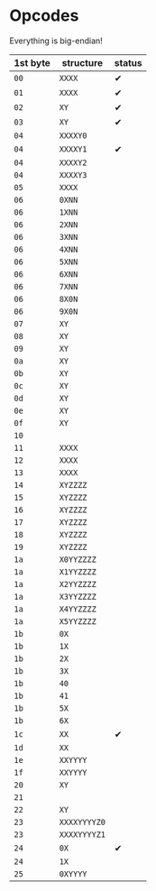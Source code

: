 # Opcodes
Everything is big-endian!

|1st byte|structure|status|
|-|-|-|
|`00`|`XXXX`|✔|
|`01`|`XXXX`|✔|
|`02`|`XY`|✔|
|`03`|`XY`|✔|
|`04`|`XXXXY0`||
|`04`|`XXXXY1`|✔|
|`04`|`XXXXY2`||
|`04`|`XXXXY3`||
|`05`|`XXXX`||
|`06`|`0XNN`||
|`06`|`1XNN`||
|`06`|`2XNN`||
|`06`|`3XNN`||
|`06`|`4XNN`||
|`06`|`5XNN`||
|`06`|`6XNN`||
|`06`|`7XNN`||
|`06`|`8X0N`||
|`06`|`9X0N`||
|`07`|`XY`||
|`08`|`XY`||
|`09`|`XY`||
|`0a`|`XY`||
|`0b`|`XY`||
|`0c`|`XY`||
|`0d`|`XY`||
|`0e`|`XY`||
|`0f`|`XY`||
|`10`|||
|`11`|`XXXX`||
|`12`|`XXXX`||
|`13`|`XXXX`||
|`14`|`XYZZZZ`||
|`15`|`XYZZZZ`||
|`16`|`XYZZZZ`||
|`17`|`XYZZZZ`||
|`18`|`XYZZZZ`||
|`19`|`XYZZZZ`||
|`1a`|`X0YYZZZZ`||
|`1a`|`X1YYZZZZ`||
|`1a`|`X2YYZZZZ`||
|`1a`|`X3YYZZZZ`||
|`1a`|`X4YYZZZZ`||
|`1a`|`X5YYZZZZ`||
|`1b`|`0X`||
|`1b`|`1X`||
|`1b`|`2X`||
|`1b`|`3X`||
|`1b`|`40`||
|`1b`|`41`||
|`1b`|`5X`||
|`1b`|`6X`||
|`1c`|`XX`|✔|
|`1d`|`XX`||
|`1e`|`XXYYYY`||
|`1f`|`XXYYYY`||
|`20`|`XY`||
|`21`|||
|`22`|`XY`||
|`23`|`XXXXYYYYZ0`||
|`23`|`XXXXYYYYZ1`||
|`24`|`0X`|✔|
|`24`|`1X`||
|`25`|`0XYYYY`||
